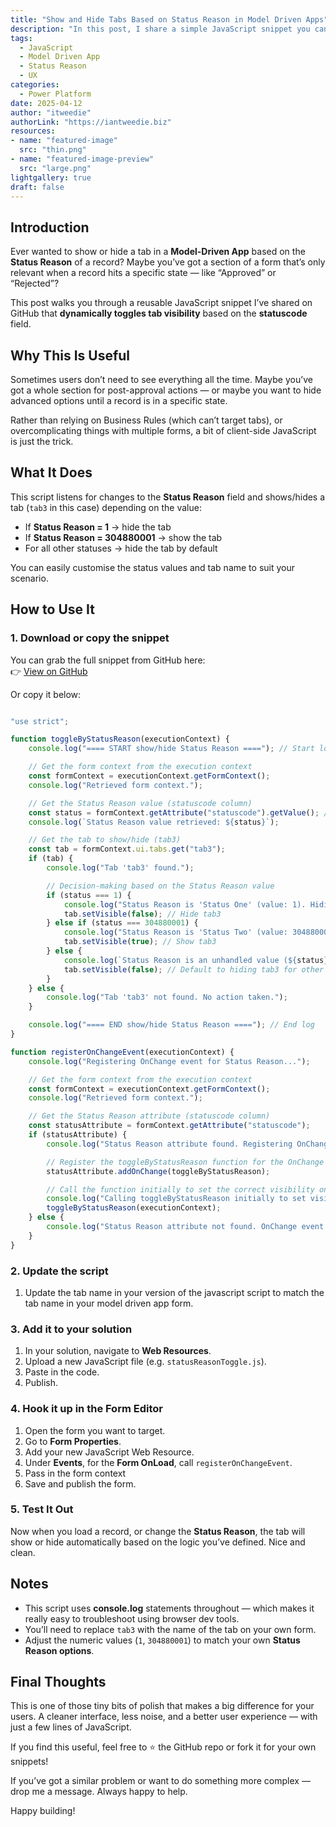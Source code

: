 ```yaml
---
title: "Show and Hide Tabs Based on Status Reason in Model Driven Apps"
description: "In this post, I share a simple JavaScript snippet you can use in Model-Driven Apps to show or hide tabs based on the Status Reason of a record. It’s clean, easy to implement, and great for improving the user experience."
tags:
  - JavaScript
  - Model Driven App
  - Status Reason
  - UX
categories:
  - Power Platform
date: 2025-04-12
author: "itweedie"
authorLink: "https://iantweedie.biz"
resources:
- name: "featured-image"
  src: "thin.png"
- name: "featured-image-preview"
  src: "large.png"
lightgallery: true
draft: false
---
```


## Introduction

Ever wanted to show or hide a tab in a **Model-Driven App** based on the **Status Reason** of a record? Maybe you’ve got a section of a form that’s only relevant when a record hits a specific state — like “Approved” or “Rejected”?

This post walks you through a reusable JavaScript snippet I’ve shared on GitHub that **dynamically toggles tab visibility** based on the **statuscode** field.

## Why This Is Useful

Sometimes users don’t need to see everything all the time. Maybe you’ve got a whole section for post-approval actions — or maybe you want to hide advanced options until a record is in a specific state.

Rather than relying on Business Rules (which can’t target tabs), or overcomplicating things with multiple forms, a bit of client-side JavaScript is just the trick.

## What It Does

This script listens for changes to the **Status Reason** field and shows/hides a tab (`tab3` in this case) depending on the value:

- If **Status Reason = 1** → hide the tab  
- If **Status Reason = 304880001** → show the tab  
- For all other statuses → hide the tab by default

You can easily customise the status values and tab name to suit your scenario.

## How to Use It

### 1. Download or copy the snippet

You can grab the full snippet from GitHub here:  
👉 [View on GitHub](https://github.com/itweedie/PowerPlatform-JavaScript-Snippets/blob/main/Model-Driven-App/show-hide-based-on-StatusReason.js)

Or copy it below:

```javascript

"use strict";

function toggleByStatusReason(executionContext) {
    console.log("==== START show/hide Status Reason ===="); // Start log

    // Get the form context from the execution context
    const formContext = executionContext.getFormContext();
    console.log("Retrieved form context.");

    // Get the Status Reason value (statuscode column)
    const status = formContext.getAttribute("statuscode").getValue(); // Status Reason
    console.log(`Status Reason value retrieved: ${status}`);

    // Get the tab to show/hide (tab3)
    const tab = formContext.ui.tabs.get("tab3");
    if (tab) {
        console.log("Tab 'tab3' found.");

        // Decision-making based on the Status Reason value
        if (status === 1) {
            console.log("Status Reason is 'Status One' (value: 1). Hiding tab3.");
            tab.setVisible(false); // Hide tab3
        } else if (status === 304880001) {
            console.log("Status Reason is 'Status Two' (value: 304880001). Showing tab3.");
            tab.setVisible(true); // Show tab3
        } else {
            console.log(`Status Reason is an unhandled value (${status}). Defaulting to hiding tab3.`);
            tab.setVisible(false); // Default to hiding tab3 for other values
        }
    } else {
        console.log("Tab 'tab3' not found. No action taken.");
    }

    console.log("==== END show/hide Status Reason ===="); // End log
}

function registerOnChangeEvent(executionContext) {
    console.log("Registering OnChange event for Status Reason...");

    // Get the form context from the execution context
    const formContext = executionContext.getFormContext();
    console.log("Retrieved form context.");

    // Get the Status Reason attribute (statuscode column)
    const statusAttribute = formContext.getAttribute("statuscode");
    if (statusAttribute) {
        console.log("Status Reason attribute found. Registering OnChange event handler.");

        // Register the toggleByStatusReason function for the OnChange event
        statusAttribute.addOnChange(toggleByStatusReason);

        // Call the function initially to set the correct visibility on form load
        console.log("Calling toggleByStatusReason initially to set visibility on form load.");
        toggleByStatusReason(executionContext);
    } else {
        console.log("Status Reason attribute not found. OnChange event handler not registered.");
    }
}
```

### 2. Update the script

1. Update the tab name in your version of the javascript script to match the tab name in your model driven app form.

### 3. Add it to your solution

1. In your solution, navigate to **Web Resources**.
2. Upload a new JavaScript file (e.g. `statusReasonToggle.js`).
3. Paste in the code.
4. Publish.

### 4. Hook it up in the Form Editor

1. Open the form you want to target.
2. Go to **Form Properties**.
3. Add your new JavaScript Web Resource.
4. Under **Events**, for the **Form OnLoad**, call `registerOnChangeEvent`.
5. Pass in the form context
6. Save and publish the form.

### 5. Test It Out

Now when you load a record, or change the **Status Reason**, the tab will show or hide automatically based on the logic you’ve defined. Nice and clean.

## Notes

- This script uses **console.log** statements throughout — which makes it really easy to troubleshoot using browser dev tools.
- You’ll need to replace `tab3` with the name of the tab on your own form.
- Adjust the numeric values (`1`, `304880001`) to match your own **Status Reason options**.

## Final Thoughts

This is one of those tiny bits of polish that makes a big difference for your users. A cleaner interface, less noise, and a better user experience — with just a few lines of JavaScript.

If you find this useful, feel free to ⭐ the GitHub repo or fork it for your own snippets!

If you’ve got a similar problem or want to do something more complex — drop me a message. Always happy to help.

Happy building!
